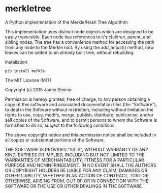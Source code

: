 # merkletree
A Python implementation of the Merkle/Hash Tree Algorithm

This implementation uses distinct node objects which are designed to be easily traversible.  Each node has references to it's children, parent, and sibling nodes.  The tree has a convenience method for accessing the path from any node to the Merkle root. By using the add_adjust() method, new leaves can be added to 
an already built tree, without rebuilding.

Installation:

    pip install merkle

The MIT License (MIT)

Copyright (c) 2015 Jamie Steiner

Permission is hereby granted, free of charge, to any person obtaining a copy
of this software and associated documentation files (the "Software"), to deal
in the Software without restriction, including without limitation the rights
to use, copy, modify, merge, publish, distribute, sublicense, and/or sell
copies of the Software, and to permit persons to whom the Software is
furnished to do so, subject to the following conditions:

The above copyright notice and this permission notice shall be included in
all copies or substantial portions of the Software.

THE SOFTWARE IS PROVIDED "AS IS", WITHOUT WARRANTY OF ANY KIND, EXPRESS OR
IMPLIED, INCLUDING BUT NOT LIMITED TO THE WARRANTIES OF MERCHANTABILITY,
FITNESS FOR A PARTICULAR PURPOSE AND NONINFRINGEMENT. IN NO EVENT SHALL THE
AUTHORS OR COPYRIGHT HOLDERS BE LIABLE FOR ANY CLAIM, DAMAGES OR OTHER
LIABILITY, WHETHER IN AN ACTION OF CONTRACT, TORT OR OTHERWISE, ARISING FROM,
OUT OF OR IN CONNECTION WITH THE SOFTWARE OR THE USE OR OTHER DEALINGS IN
THE SOFTWARE.